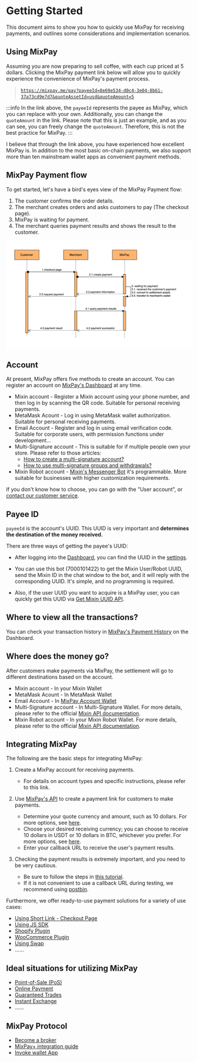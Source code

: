 # Getting Started

This document aims to show you how to quickly use MixPay for receiving payments, and outlines some considerations and implementation scenarios.

## Using MixPay

Assuming you are now preparing to sell coffee, with each cup priced at 5 dollars. Clicking the MixPay payment link below will allow you to quickly experience the convenience of MixPay's payment process.

> [`https://mixpay.me/pay?payeeId=8e69e534-d0c4-3e04-8b61-37a73cd9e7d7&quoteAssetId=usd&quoteAmount=5`](https://mixpay.me/pay?payeeId=8e69e534-d0c4-3e04-8b61-37a73cd9e7d7&quoteAssetId=usd&quoteAmount=5)

:::info
In the link above, the `payeeId` represents the payee as MixPay, which you can replace with your own. Additionally, you can change the `quoteAmount` in the link. Please note that this is just an example, and as you can see, you can freely change the `quoteAmount`. Therefore, this is not the best practice for MixPay.
:::

I believe that through the link above, you have experienced how excellent MixPay is. In addition to the most basic on-chain payments, we also support more than ten mainstream wallet apps as convenient payment methods.

## MixPay Payment flow

To get started, let's have a bird's eyes view of the MixPay Payment flow: 

1.  The customer confirms the order details.
2.  The merchant creates orders and asks customers to pay (The checkout page).
3.  MixPay is waiting for payment.
4.  The merchant queries payment results and shows the result to the customer.

<div class="image-shadow">

![](./qmhxunt.png)

</div>

## Account

At present, MixPay offers five methods to create an account. You can register an account on [MixPay's Dashboard](https://dashboard.mixpay.me/) at any time.

- Mixin account - Register a Mixin account using your phone number, and then log in by scanning the QR code. Suitable for personal receiving payments.
- MetaMask Acount - Log in using MetaMask wallet authorization. Suitable for personal receiving payments.
- Email Account - Register and log in using email verification code. Suitable for corporate users, with permission functions under development...
- Multi-Signature account -  This is suitable for if multiple people own your store. Please refer to those articles:
  - [How to create a multi-signature account?](https://www.youtube.com/watch?v=TYkM_Uo1Zgs&ab_channel=MixPayProtocol)
  - [How to use multi-signature groups and withdrawals?](https://www.youtube.com/watch?v=tnPKGEglBSE&list=PLPd8WskPRWcx3lRmQfBxpFL021unFo7nN&index=8&ab_channel=MixPayProtocol)
- Mixin Robot account - [Mixin's Messenger Bot](https://developers.mixin.one/docs/dapp/mixin-applications#messenger-bot) it's programmable. More suitable for businesses with higher customization requirements.

If you don't know how to choose, you can go with the "User account", or [contact our customer service](/guides/contact-customer-service).

## Payee ID

`payeeId` is the account's UUID. This UUID is very important and **determines the destination of the money received.** 

There are three ways of getting the payee's UUID: 

* After logging into the [Dashboard]((https://dashboard.mixpay.me/)), you can find the UUID in the [settings](https://dashboard.mixpay.me/settings).

- You can use this bot (7000101422) to get the Mixin User/Robot UUID, send the Mixin ID in the chat window to the bot, and it will reply with the corresponding UUID. It's simple, and no programming is required.

- Also, if the user UUID you want to acquire is a MixPay user, you can quickly get this UUID via [Get Mixin UUID API](/api/users/get-mixin-uuid).

## Where to view all the transactions?

You can check your transaction history in [MixPay's Payment History](https://dashboard.mixpay.me/history) on the Dashboard.

## Where does the money go?

After customers make payments via MixPay, the settlement will go to different destinations based on the account.

- Mixin account - In your Mixin Wallet
- MetaMask Acount - In MetaMask Wallet
- Email Account - In [MixPay Account Wallet](https://dashboard.mixpay.me/wallet)
- Multi-Signature account -  In Multi-Signature Wallet. For more details, please refer to the official [Mixin API documentation](https://developers.mixin.one/docs/mainnet/concepts/multisig).
- Mixin Robot account - In your Mixin Robot Wallet. For more details, please refer to the official [Mixin API documentation](https://developers.mixin.one/docs/api-overview).


## Integrating MixPay

The following are the basic steps for integrating MixPay: 

1. Create a MixPay account for receiving payments.

	* For details on account types and specific instructions, please refer to this link.
2. Use [MixPay's API](/api/overview) to create a payment link for customers to make payments.

	* Determine your quote currency and amount, such as 10 dollars. For more options, see [here](/api/assets/quote-assets).
	* Choose your desired receiving currency; you can choose to receive 10 dollars in USDT or 10 dollars in BTC, whichever you prefer. For more options, see [here](/api/assets/settlement-assets).
	* Enter your callback URL to receive the user's payment results.
3. Checking the payment results is extremely important, and you need to be very cautious.

	* Be sure to follow the steps in [this tutorial](/api/payments/payment-callback).
	* If it is not convenient to use a callback URL during testing, we recommend using [postbin](https://www.toptal.com/developers/postbin).

Furthermore, we offer ready-to-use payment solutions for a variety of use cases:

* [Using Short Link - Checkout Page](/api/payments/one-time-payment)
* [Using JS SDK](/guides/using-js-sdk)
* [Shopify Plugin](/guides/shopify-plugin)
* [WooCommerce Plugin](/guides/woocommerce-plugin)
* [Using Swap](/api/payments/mixin-memo-payments)
* ......

## Ideal situations for utilizing MixPay

* [Point-of-Sale (PoS)](/guides/solutions/pos)
* [Online Payment](/guides/solutions/online-payment)
* [Guaranteed Trades](/guides/solutions/guaranteed-trades)
* [Instant Exchange](/guides/solutions/instant-exchange)
* ......

## MixPay Protocol

* [Become a broker](/guides/mixpay-protocol/become-a-broker)
* [MixPay+ integration guide](/guides/mixpay-protocol/mixpay-plus)
* [Invoke wallet App](/guides/mixpay-protocol/invoke-wallet-app)